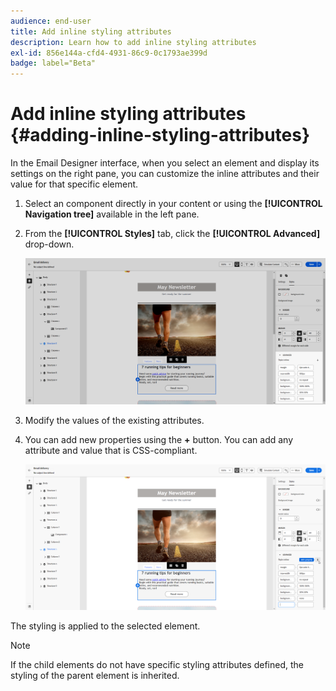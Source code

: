 ```yaml
---
audience: end-user
title: Add inline styling attributes
description: Learn how to add inline styling attributes
exl-id: 856e144a-cfd4-4931-86c9-0c1793ae399d
badge: label="Beta" 
---
```


# Add inline styling attributes {#adding-inline-styling-attributes}

In the Email Designer interface, when you select an element and display its settings on the right pane, you can customize the inline attributes and their value for that specific element.

1. Select an component directly in your content or using the **[!UICONTROL Navigation tree]** available in the left pane.

1. From the **[!UICONTROL Styles]** tab, click the **[!UICONTROL Advanced]** drop-down.

   ![](assets/styles_1.png)

1. Modify the values of the existing attributes.

1. You can add new properties using the **+** button. You can add any attribute and value that is CSS-compliant.

   ![](assets/styles_2.png)

The styling is applied to the selected element.

>[!NOTE]
>
>If the child elements do not have specific styling attributes defined, the styling of the parent element is inherited.

